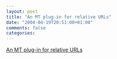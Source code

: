 ```yaml
---
layout: post
title: "An MT plug-in for relative URLs"
date: "2004-04-19T20:51:00+01:00"
comments: false
categories: 
---
```


<p><a href="http://www.nonplus.net/software/mt/MTRelativeURL.htm">An MT plug-in for relative URLs</a></p>


